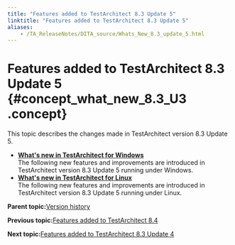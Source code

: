 ```yaml
--- 
title: "Features added to TestArchitect 8.3 Update 5"
linktitle: "Features added to TestArchitect 8.3 Update 5"
aliases: 
    - /TA_ReleaseNotes/DITA_source/Whats_New_8.3_update_5.html
---
```

# Features added to TestArchitect 8.3 Update 5 {#concept_what_new_8.3_U3 .concept}

This topic describes the changes made in TestArchitect version 8.3 Update 5.

-   **[What's new in TestArchitect for Windows](../../TA_ReleaseNotes/DITA_source/Whats_New_Windows_8.3_update_5.html)**  
The following new features and improvements are introduced in TestArchitect version 8.3 Update 5 running under Windows.
-   **[What's new in TestArchitect for Linux](../../TA_ReleaseNotes/DITA_source/Whats_New_Linux_8.3_update_5.html)**  
The following new features and improvements are introduced in TestArchitect version 8.3 Update 5 running under Linux.

**Parent topic:**[Version history](../../TA_ReleaseNotes/DITA_source/Version_History.html)

**Previous topic:**[Features added to TestArchitect 8.4](../../TA_ReleaseNotes/DITA_source/Whats_New_8.4.html)

**Next topic:**[Features added to TestArchitect 8.3 Update 4](../../TA_ReleaseNotes/DITA_source/Whats_New_8.3_update_4.html)

